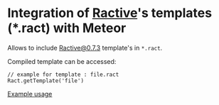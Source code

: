 Integration of [Ractive](http://ractivejs.org)'s templates (*.ract) with Meteor
=================

Allows to include [Ractive@0.7.3](http://ractivejs.org) template's in `*.ract`.

Compiled template can be accessed:
 
```
// example for template : file.ract
Ract.getTemplate('file')
```
 
[Example usage](https://github.com/parhelium/laboratory/tree/master/meteor/ractive-integration)

